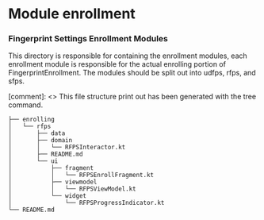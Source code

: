 # Module enrollment

### Fingerprint Settings Enrollment Modules

This directory is responsible for containing the enrollment modules, each enrollment module is
responsible for the actual enrolling portion of FingerprintEnrollment.
The modules should be split out into udfps, rfps, and sfps.

[comment]: <>  This file structure print out has been generated with the tree command.

```
├── enrolling
│   └── rfps
│       ├── data
│       ├── domain
│       │   └── RFPSInteractor.kt
│       ├── README.md
│       └── ui
│           ├── fragment
│           │   └── RFPSEnrollFragment.kt
│           ├── viewmodel
│           │   └── RFPSViewModel.kt
│           └── widget
│               └── RFPSProgressIndicator.kt
└── README.md
```